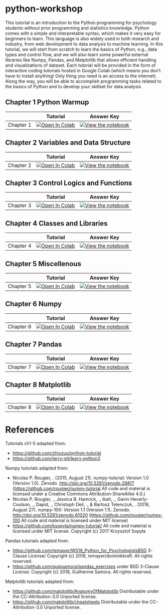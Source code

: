 # python-workshop

This tutorial is an introduction to the Python programming for psychology students without prior programming and statistics knowledge. Python comes with a simple and interpretable syntax, which makes it very easy for beginners to learn. This language is also widely used in both research and industry, from web development to data analysis to machine learning. In this tutorial, we will start from scratch to learn the basics of Python, e.g., data types and control flow, and we will also learn some powerful external libraries like Numpy, Pandas, and Matplotlib that allows efficient handling and visualizations of dataset. Each tutorial will be provided in the form of interactive coding tutorials hosted in Google Colab (which means you don’t have to install anything! Only thing you need is an access to the internet). Along the way, you will be able to accomplish programming tasks related to the basics of Python and to develop your skillset for data analysis 

## Chapter 1 Python Warmup

|   | Tutorial | Answer Key | 
| - | -------- | ---------- |
| Chapter 1 | [![Open In Colab](https://colab.research.google.com/assets/colab-badge.svg)](https://colab.research.google.com/github/ahnchive/python-workshop/blob/main/tutorials/Ch1.%20Python%20Warmup.ipynb) | [![View the notebook](https://img.shields.io/badge/render-nbviewer-orange.svg)](https://nbviewer.jupyter.org/github/ahnchive/python-workshop/blob/main/quiz%20answers/Ch1.%20Python%20Warmup%20(with%20Answers).ipynb) |


## Chapter 2 Variables and Data Structure

|   | Tutorial | Answer Key | 
| - | -------- | ---------- |
| Chapter 2 | [![Open In Colab](https://colab.research.google.com/assets/colab-badge.svg)](https://colab.research.google.com/github/ahnchive/python-workshop/blob/main/tutorials/Ch2.%20Variables%20and%20Data%20Structures.ipynb) | [![View the notebook](https://img.shields.io/badge/render-nbviewer-orange.svg)](https://nbviewer.jupyter.org/github/ahnchive/python-workshop/blob/main/quiz%20answers/Ch2.%20Variables%20and%20Data%20Structures%20(with%20Answers).ipynb) |

 
 
 ## Chapter 3 Control Logics and Functions

|   | Tutorial | Answer Key | 
| - | -------- | ---------- |
| Chapter 3 | [![Open In Colab](https://colab.research.google.com/assets/colab-badge.svg)](https://colab.research.google.com/github/ahnchive/python-workshop/blob/main/tutorials/Ch3.%20Control%20Logics%20and%20Functions.ipynb) | [![View the notebook](https://img.shields.io/badge/render-nbviewer-orange.svg)](https://nbviewer.jupyter.org/github/ahnchive/python-workshop/blob/main/quiz%20answers/Ch3.%20Control%20Logics%20and%20Functions%20(with%20Answers).ipynb) |



 ## Chapter 4 Classes and Libraries

|   | Tutorial | Answer Key | 
| - | -------- | ---------- |
| Chapter 4 | [![Open In Colab](https://colab.research.google.com/assets/colab-badge.svg)](https://colab.research.google.com/github/ahnchive/python-workshop/blob/main/tutorials/Ch4.%20Classes%20and%20Libraries.ipynb) | [![View the notebook](https://img.shields.io/badge/render-nbviewer-orange.svg)](https://nbviewer.jupyter.org/github/ahnchive/python-workshop/blob/main/quiz%20answers/Ch4.%20Classes%20and%20Libraries%20(with%20Answers).ipynb) |

 
 
## Chapter 5 Miscellenous

|   | Tutorial | Answer Key | 
| - | -------- | ---------- |
| Chapter 5 | [![Open In Colab](https://colab.research.google.com/assets/colab-badge.svg)](https://colab.research.google.com/github/ahnchive/python-workshop/blob/main/tutorials/Ch5.%20Miscellenous.ipynb) | [![View the notebook](https://img.shields.io/badge/render-nbviewer-orange.svg)](https://nbviewer.jupyter.org/github/ahnchive/python-workshop/blob/main/quiz%20answers/Ch5.%20Miscellenous%20(with%20Answers).ipynb) |



## Chapter 6 Numpy

|   | Tutorial | Answer Key | 
| - | -------- | ---------- |
| Chapter 6 | [![Open In Colab](https://colab.research.google.com/assets/colab-badge.svg)](https://colab.research.google.com/github/ahnchive/python-workshop/blob/main/tutorials/Ch6.%20Numpy.ipynb) | [![View the notebook](https://img.shields.io/badge/render-nbviewer-orange.svg)](https://nbviewer.jupyter.org/github/ahnchive/python-workshop/blob/main/quiz%20answers/Ch6.%20Numpy%20(with%20Answers).ipynb) |

## Chapter 7 Pandas

|   | Tutorial | Answer Key | 
| - | -------- | ---------- |
| Chapter 7 | [![Open In Colab](https://colab.research.google.com/assets/colab-badge.svg)](https://colab.research.google.com/github/ahnchive/python-workshop/blob/main/tutorials/Ch7.%20Pandas.ipynb) | [![View the notebook](https://img.shields.io/badge/render-nbviewer-orange.svg)](https://nbviewer.jupyter.org/github/ahnchive/python-workshop/blob/main/quiz%20answers/Ch7.%20Pandas%20(with%20Answers).ipynb) |



## Chapter 8 Matplotlib
|   | Tutorial | Answer Key | 
| - | -------- | ---------- |
| Chapter 8 | [![Open In Colab](https://colab.research.google.com/assets/colab-badge.svg)](https://colab.research.google.com/github/ahnchive/python-workshop/blob/main/tutorials/Ch8.%20Matplotlib.ipynb) | [![View the notebook](https://img.shields.io/badge/render-nbviewer-orange.svg)](https://nbviewer.jupyter.org/github/ahnchive/python-workshop/blob/main/quiz%20answers/Ch8.%20Matplotlib%20(with%20Answers).ipynb) |




# References
Tutorials ch1-5 adapted from:
- https://github.com/zhiyzuo/python-tutorial
- https://github.com/jerry-git/learn-python3

Numpy tutorials adapted from:
- Nicolas P. Rougier, . (2015, August 21). numpy-tutorial: Version 1.0 (Version 1.0). Zenodo. http://doi.org/10.5281/zenodo.28817 (https://github.com/rougier/numpy-tutorial All code and material is licensed under a Creative Commons Attribution-ShareAlike 4.0.)
- Nicolas P. Rougier, ., Jessica B. Hamrick, ., ibah, ., Gavin Heverly-Coulson, ., Dapid, ., Christoph Deil, ., & Bartosz Telenczuk, . (2016, August 27). numpy-100: Version 1.1 (Version 1.1). Zenodo. http://doi.org/10.5281/zenodo.61020 (https://github.com/rougier/numpy-100 All code and material is licensed under MIT license)
- https://github.com/ksopyla/numpy-tutorial/ All code and material is licensed under MIT license. Copyright (c) 2017 Krzysztof Sopyła


Pandas tutorials adapted from:
- https://github.com/remayer/WS19_Python_for_PsychologistsBSD 3-Clause License/ Copyright (c) 2019, remayer/dominikkraft. All rights reserved.
- https://github.com/guipsamora/pandas_exercises under BSD 3-Clause License. Copyright (c) 2018, Guilherme Samora. All rights reserved.


Matplotlib tutorials adapted from: 
- https://github.com/matplotlib/AnatomyOfMatplotlib Distributable under the CC-Attribution-3.0 Unported license.
- https://github.com/matplotlib/cheatsheets Distributable under the CC-Attribution-3.0 Unported license.
